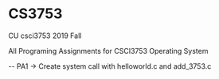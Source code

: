 # CS3753
CU csci3753 2019 Fall
 
All Programing Assignments for CSCI3753 Operating System

-- PA1 -> Create system call with helloworld.c and add_3753.c
